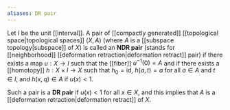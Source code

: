 ```yaml
---
aliases: DR pair
---
```

Let $I$ be the unit [[interval]]. A pair of [[compactly generated]] [[topological space|topological spaces]] $(X,A)$ (where $A$ is a [[subspace topology|subspace]] of $X$) is called an **NDR pair**
(stands for [[neighborhood]] [[deformation retraction|deformation retract]] pair) if there exists a map $u:X\to I$ such that the [[fiber]] $u^{-1}(0) = A$ and if there exists a [[homotopy]] $h:X\times I \to X$ such that $h_0 = \text{id}$, $h(a,t) = a$ for all $a\in A$ and $t\in I$, and $h(x,q) \in A$ if $u(x)<1$.

Such a pair is a **DR pair** if $u(x) < 1$ for all $x\in X$, and this implies that $A$ is a [[deformation retraction|deformation retract]] of $X$. 

